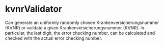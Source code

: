# kvnrValidator
Can generate an uniformly randomly chosen Krankenversicherungsnummer (KVNR) or validate a given Krankenversicherungsnummer (KVNR). In particular, the last digit, the error checking number, can be calculated and checked with the actual error checking number.
